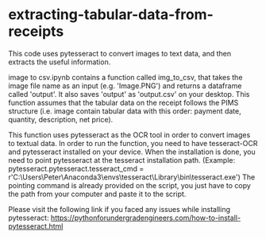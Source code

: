 # extracting-tabular-data-from-receipts

This code uses pytesseract to convert images to text data, and then extracts the useful information.

image to csv.ipynb contains a function called img_to_csv, that takes the image file name as an input (e.g. 'Image.PNG') and returns a dataframe called 'output'. 
It also saves 'output' as 'output.csv' on your desktop.
This function assumes that the tabular data on the receipt follows the PIMS structure (i.e. image contain tabular data with this order: payment date, quantity, description, net price).

This function uses pytesseract as the OCR tool in order to convert images to textual data. 
In order to run the function, you need to have tesseract-OCR and pytesseract installed on your device. 
When the installation is done, you need to point pytesseract at the tesseract installation path. 
(Example: pytesseract.pytesseract.tesseract_cmd = r'C:\Users\Peter\Anaconda3\envs\tesseract\Library\bin\tesseract.exe') 
The pointing command is already provided on the script, you just have to copy the path from your computer and paste it to the script.


Please visit the following link if you faced any issues while installing pytesseract:
https://pythonforundergradengineers.com/how-to-install-pytesseract.html
